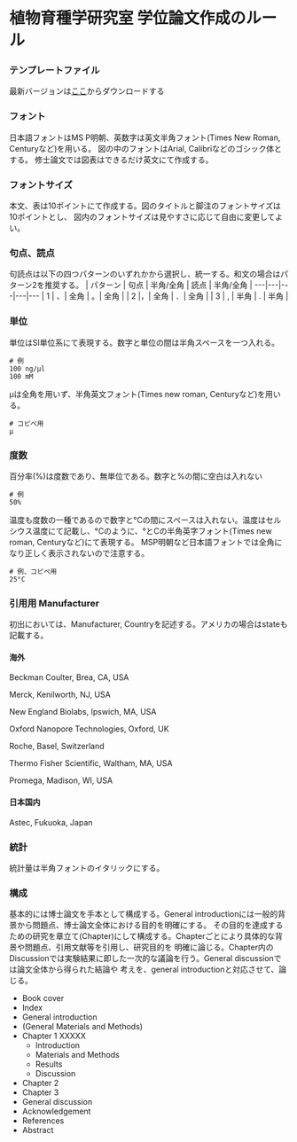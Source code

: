 # 植物育種学研究室 学位論文作成のルール

### テンプレートファイル
最新バージョンは[ここ](修論タイトルおよび目次.docx)からダウンロードする

### フォント
日本語フォントはMS P明朝、英数字は英文半角フォント(Times New Roman, Centuryなど)を用いる。
図の中のフォントはArial, Calibriなどのゴシック体とする。
修士論文では図表はできるだけ英文にて作成する。

### フォントサイズ
本文、表は10ポイントにて作成する。図のタイトルと脚注のフォントサイズは10ポイントとし、
図内のフォントサイズは見やすさに応じて自由に変更してよい。

### 句点、読点
句読点は以下の四つパターンのいずれかから選択し、統一する。和文の場合はパターン2を推奨する。
| パターン | 句点 | 半角/全角 | 読点 | 半角/全角 |
---|---|---|---|---
| 1 | 、| 全角 | 。| 全角 |
| 2 |，| 全角 | ．| 全角 |
| 3 | , | 半角 | . | 半角 |

### 単位
単位はSI単位系にて表現する。数字と単位の間は半角スペースを一つ入れる。
```
# 例
100 ng/μl
100 mM
```

μは全角を用いず、半角英文フォント(Times new roman, Centuryなど)を用いる。
```
# コピペ用
μ
```

### 度数
百分率(%)は度数であり、無単位である。数字と%の間に空白は入れない
```
# 例
50%
```

温度も度数の一種であるので数字と°Cの間にスペースは入れない。温度はセルシウス温度にて記載し、°Cのように、°とCの半角英字フォント(Times new roman, Centuryなど)にて表現する。 
MSP明朝など日本語フォントでは全角になり正しく表示されないので注意する。
```
# 例、コピペ用
25°C
```


### 引用用 Manufacturer
初出においては、Manufacturer, Countryを記述する。アメリカの場合はstateも記載する。

#### 海外
Beckman Coulter, Brea, CA, USA

Merck, Kenilworth, NJ, USA

New England Biolabs, Ipswich, MA, USA

Oxford Nanopore Technologies, Oxford, UK

Roche,  Basel,  Switzerland

Thermo Fisher Scientific, Waltham, MA, USA

Promega, Madison, WI, USA

#### 日本国内
Astec, Fukuoka, Japan

### 統計
統計量は半角フォントのイタリックにする。

### 構成
基本的には博士論文を手本として構成する。General introductionには一般的背景から問題点、博士論文全体における目的を明確にする。
その目的を達成するための研究を章立て(Chapter)にして構成する。Chapterごとにより具体的な背景や問題点、引用文献等を引用し、研究目的を
明確に論じる。Chapter内のDiscussionでは実験結果に即した一次的な議論を行う。General discussionでは論文全体から得られた結論や
考えを、general introductionと対応させて、論じる。

+ Book cover
+ Index
+ General introduction
+ (General Materials and Methods)
+ Chapter 1 XXXXX
    + Introduction
    + Materials and Methods
    + Results
    + Discussion
+ Chapter 2
+ Chapter 3
+ General discussion
+ Acknowledgement
+ References
+ Abstract


